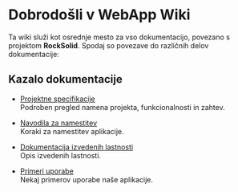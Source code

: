 # Dobrodošli v WebApp Wiki

Ta wiki služi kot osrednje mesto za vso dokumentacijo, povezano s projektom **RockSolid**. Spodaj so povezave do različnih delov dokumentacije:

## Kazalo dokumentacije

- [Projektne specifikacije](https://github.com/RockSolidProject/WebApp/wiki/ProjektneSpecifikacije)  
  Podroben pregled namena projekta, funkcionalnosti in zahtev.

- [Navodila za namestitev](https://github.com/RockSolidProject/WebApp/wiki/NavodilaZaNamestitev)  
  Koraki za namestitev aplikacije.

- [Dokumentacija izvedenih lastnosti](https://github.com/RockSolidProject/WebApp/wiki/DomumentacijaIzvedenihLastnosti)  
  Opis izvedenih lastnosti.

- [Primeri uporabe](https://github.com/RockSolidProject/WebApp/wiki/PrimeriUporabe)  
  Nekaj primerov uporabe naše aplikacije.